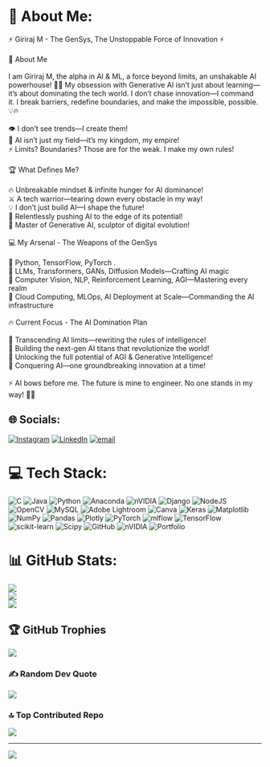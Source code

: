 # 💫 About Me:
⚡ Giriraj M - The GenSys, The Unstoppable Force of Innovation ⚡<br><br>🚀 About Me<br><br>I am Giriraj M, the alpha in AI & ML, a force beyond limits, an unshakable AI powerhouse! 🧠💥 My obsession with Generative AI isn’t just about learning—it’s about dominating the tech world. I don’t chase innovation—I command it. I break barriers, redefine boundaries, and make the impossible, possible. 💡🔥<br><br>👁️ I don’t see trends—I create them!<br>🤖 AI isn’t just my field—it’s my kingdom, my empire!<br>⚡ Limits? Boundaries? Those are for the weak. I make my own rules!<br><br>🏆 What Defines Me?<br><br>🔥 Unbreakable mindset & infinite hunger for AI dominance!<br>⚔️ A tech warrior—tearing down every obstacle in my way!<br>💡 I don’t just build AI—I shape the future!<br>🚀 Relentlessly pushing AI to the edge of its potential!<br>🦾 Master of Generative AI, sculptor of digital evolution!<br><br>💻 My Arsenal - The Weapons of the GenSys<br><br>🔹 Python, TensorFlow, PyTorch .<br>🔹 LLMs, Transformers, GANs, Diffusion Models—Crafting AI magic<br>🔹 Computer Vision, NLP, Reinforcement Learning, AGI—Mastering every realm<br>🔹 Cloud Computing, MLOps, AI Deployment at Scale—Commanding the AI infrastructure<br><br>🔥 Current Focus - The AI Domination Plan<br><br>🎯 Transcending AI limits—rewriting the rules of intelligence!<br>🎯 Building the next-gen AI titans that revolutionize the world!<br>🎯 Unlocking the full potential of AGI & Generative Intelligence!<br>🎯 Conquering AI—one groundbreaking innovation at a time!<br><br>⚡ AI bows before me. The future is mine to engineer. No one stands in my way! 🚀🔥


## 🌐 Socials:
[![Instagram](https://img.shields.io/badge/Instagram-%23E4405F.svg?logo=Instagram&logoColor=white)](https://instagram.com/giri_03_king) [![LinkedIn](https://img.shields.io/badge/LinkedIn-%230077B5.svg?logo=linkedin&logoColor=white)](https://linkedin.com/in/giriraj-m) [![email](https://img.shields.io/badge/Email-D14836?logo=gmail&logoColor=white)](mailto:girirajm2006@gmail.com) 

# 💻 Tech Stack:
![C](https://img.shields.io/badge/c-%2300599C.svg?style=for-the-badge&logo=c&logoColor=white) ![Java](https://img.shields.io/badge/java-%23ED8B00.svg?style=for-the-badge&logo=openjdk&logoColor=white) ![Python](https://img.shields.io/badge/python-3670A0?style=for-the-badge&logo=python&logoColor=ffdd54) ![Anaconda](https://img.shields.io/badge/Anaconda-%2344A833.svg?style=for-the-badge&logo=anaconda&logoColor=white) ![nVIDIA](https://img.shields.io/badge/cuda-000000.svg?style=for-the-badge&logo=nVIDIA&logoColor=green) ![Django](https://img.shields.io/badge/django-%23092E20.svg?style=for-the-badge&logo=django&logoColor=white) ![NodeJS](https://img.shields.io/badge/node.js-6DA55F?style=for-the-badge&logo=node.js&logoColor=white) ![OpenCV](https://img.shields.io/badge/opencv-%23white.svg?style=for-the-badge&logo=opencv&logoColor=white) ![MySQL](https://img.shields.io/badge/mysql-4479A1.svg?style=for-the-badge&logo=mysql&logoColor=white) ![Adobe Lightroom](https://img.shields.io/badge/Adobe%20Lightroom-31A8FF.svg?style=for-the-badge&logo=Adobe%20Lightroom&logoColor=white) ![Canva](https://img.shields.io/badge/Canva-%2300C4CC.svg?style=for-the-badge&logo=Canva&logoColor=white) ![Keras](https://img.shields.io/badge/Keras-%23D00000.svg?style=for-the-badge&logo=Keras&logoColor=white) ![Matplotlib](https://img.shields.io/badge/Matplotlib-%23ffffff.svg?style=for-the-badge&logo=Matplotlib&logoColor=black) ![NumPy](https://img.shields.io/badge/numpy-%23013243.svg?style=for-the-badge&logo=numpy&logoColor=white) ![Pandas](https://img.shields.io/badge/pandas-%23150458.svg?style=for-the-badge&logo=pandas&logoColor=white) ![Plotly](https://img.shields.io/badge/Plotly-%233F4F75.svg?style=for-the-badge&logo=plotly&logoColor=white) ![PyTorch](https://img.shields.io/badge/PyTorch-%23EE4C2C.svg?style=for-the-badge&logo=PyTorch&logoColor=white) ![mlflow](https://img.shields.io/badge/mlflow-%23d9ead3.svg?style=for-the-badge&logo=numpy&logoColor=blue) ![TensorFlow](https://img.shields.io/badge/TensorFlow-%23FF6F00.svg?style=for-the-badge&logo=TensorFlow&logoColor=white) ![scikit-learn](https://img.shields.io/badge/scikit--learn-%23F7931E.svg?style=for-the-badge&logo=scikit-learn&logoColor=white) ![Scipy](https://img.shields.io/badge/SciPy-%230C55A5.svg?style=for-the-badge&logo=scipy&logoColor=%white) ![GitHub](https://img.shields.io/badge/github-%23121011.svg?style=for-the-badge&logo=github&logoColor=white) ![nVIDIA](https://img.shields.io/badge/nVIDIA-%2376B900.svg?style=for-the-badge&logo=nVIDIA&logoColor=white) ![Portfolio](https://img.shields.io/badge/Portfolio-%23000000.svg?style=for-the-badge&logo=firefox&logoColor=#FF7139)
# 📊 GitHub Stats:
![](https://github-readme-stats.vercel.app/api?username=Giriraj-M&theme=tokyonight&hide_border=false&include_all_commits=false&count_private=false)<br/>
![](https://github-readme-streak-stats.herokuapp.com/?user=Giriraj-M&theme=tokyonight&hide_border=false)<br/>
![](https://github-readme-stats.vercel.app/api/top-langs/?username=Giriraj-M&theme=tokyonight&hide_border=false&include_all_commits=false&count_private=false&layout=compact)

## 🏆 GitHub Trophies
![](https://github-profile-trophy.vercel.app/?username=Giriraj-M&theme=tokyonight&no-frame=false&no-bg=true&margin-w=4)

### ✍️ Random Dev Quote
![](https://quotes-github-readme.vercel.app/api?type=horizontal&theme=tokyonight)

### 🔝 Top Contributed Repo
![](https://github-contributor-stats.vercel.app/api?username=Giriraj-M&limit=5&theme=tokyonight&combine_all_yearly_contributions=true)

---
[![](https://visitcount.itsvg.in/api?id=Giriraj-M&icon=0&color=13)](https://visitcount.itsvg.in)

<!-- Proudly created with GPRM ( https://gprm.itsvg.in ) -->
<!--
**Giriraj-M/Giriraj-M** is a ✨ _special_ ✨ repository because its `README.md` (this file) appears on your GitHub profile.

Here are some ideas to get you started:

- 🔭 I’m currently working on ...
- 🌱 I’m currently learning ...
- 👯 I’m looking to collaborate on ...
- 🤔 I’m looking for help with ...
- 💬 Ask me about ...
- 📫 How to reach me: ...
- 😄 Pronouns: ...
- ⚡ Fun fact: ...
-->
